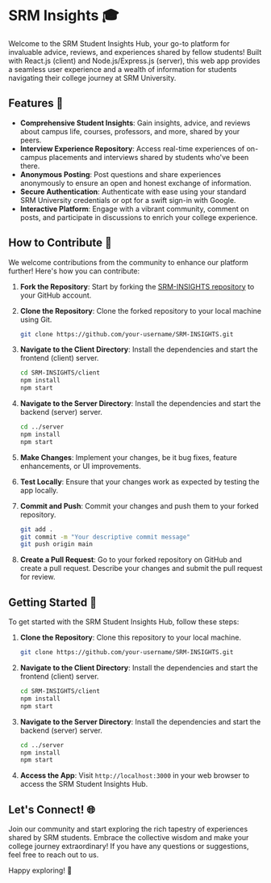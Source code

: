 # SRM Insights 🎓

Welcome to the SRM Student Insights Hub, your go-to platform for invaluable advice, reviews, and experiences shared by fellow students! Built with React.js (client) and Node.js/Express.js (server), this web app provides a seamless user experience and a wealth of information for students navigating their college journey at SRM University.

## Features 🌟

- **Comprehensive Student Insights**: Gain insights, advice, and reviews about campus life, courses, professors, and more, shared by your peers.
- **Interview Experience Repository**: Access real-time experiences of on-campus placements and interviews shared by students who've been there.
- **Anonymous Posting**: Post questions and share experiences anonymously to ensure an open and honest exchange of information.
- **Secure Authentication**: Authenticate with ease using your standard SRM University credentials or opt for a swift sign-in with Google.
- **Interactive Platform**: Engage with a vibrant community, comment on posts, and participate in discussions to enrich your college experience.

## How to Contribute 🚀

We welcome contributions from the community to enhance our platform further! Here's how you can contribute:

1. **Fork the Repository**: Start by forking the [SRM-INSIGHTS repository](https://github.com/your-username/SRM-INSIGHTS) to your GitHub account.

2. **Clone the Repository**: Clone the forked repository to your local machine using Git.

   ```bash
   git clone https://github.com/your-username/SRM-INSIGHTS.git
   ```

3. **Navigate to the Client Directory**: Install the dependencies and start the frontend (client) server.

   ```bash
   cd SRM-INSIGHTS/client
   npm install
   npm start
   ```

4. **Navigate to the Server Directory**: Install the dependencies and start the backend (server) server.

   ```bash
   cd ../server
   npm install
   npm start
   ```

5. **Make Changes**: Implement your changes, be it bug fixes, feature enhancements, or UI improvements.

6. **Test Locally**: Ensure that your changes work as expected by testing the app locally.

7. **Commit and Push**: Commit your changes and push them to your forked repository.

   ```bash
   git add .
   git commit -m "Your descriptive commit message"
   git push origin main
   ```

8. **Create a Pull Request**: Go to your forked repository on GitHub and create a pull request. Describe your changes and submit the pull request for review.

## Getting Started 🏁

To get started with the SRM Student Insights Hub, follow these steps:

1. **Clone the Repository**: Clone this repository to your local machine.

   ```bash
   git clone https://github.com/your-username/SRM-INSIGHTS.git
   ```

2. **Navigate to the Client Directory**: Install the dependencies and start the frontend (client) server.

   ```bash
   cd SRM-INSIGHTS/client
   npm install
   npm start
   ```

3. **Navigate to the Server Directory**: Install the dependencies and start the backend (server) server.

   ```bash
   cd ../server
   npm install
   npm start
   ```

4. **Access the App**: Visit `http://localhost:3000` in your web browser to access the SRM Student Insights Hub.

## Let's Connect! 🌐

Join our community and start exploring the rich tapestry of experiences shared by SRM students. Embrace the collective wisdom and make your college journey extraordinary! If you have any questions or suggestions, feel free to reach out to us.

Happy exploring! 🚀
